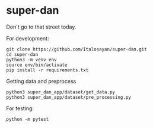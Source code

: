 # super-dan
Don't go to that street today. 

For development:
```
git clone https://github.com/Italosayan/super-dan.git
cd super-dan
python3 -m venv env
source env/bin/activate
pip install -r requirements.txt
```

Getting data and preprocess

```
python3 super_dan_app/dataset/get_data.py
python3 super_dan_app/dataset/pre_processing.py
```

For testing:

```
python -m pytest
```

